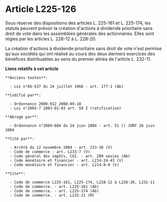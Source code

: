 # Article L225-126

Sous réserve des dispositions des articles L. 225-161 et L. 225-174, les statuts peuvent prévoir la création d'actions à
dividende prioritaire sans droit de vote dans les assemblées générales des actionnaires. Elles sont régies par les articles
L. 228-12 à L. 228-20.

La création d'actions à dividende prioritaire sans droit de vote n'est permise qu'aux sociétés qui ont réalisé au cours des
deux derniers exercices des bénéfices distribuables au sens du premier alinéa de l'article L. 232-11.

**Liens relatifs à cet article**

	**Anciens textes**:

	  - Loi n°66-537 du 24 juillet 1966 - art. 177-1 (Ab)

	**Codifié par**:

	  - Ordonnance 2000-912 2000-09-18
	  - Loi n°2003-7 2003-01-03 art. 50 I (ratification)

	**Abrogé par**:

	  - Ordonnance n°2004-604 du 24 juin 2004 - art. 51 () JORF 26 juin 2004

	**Cité par**:

	  - Arrêté du 12 novembre 2004 - art. 223-38 (V)
	  - Code de commerce - art. L233-7 (V)
	  - Code général des impôts, CGI. - art. 209 sexies (Ab)
	  - Code monétaire et financier - art. L214-24-43 (V)
	  - Code monétaire et financier - art. L214-8-9 (V)

	**Cite**:

	  - Code de commerce L225-161, L225-174, L228-12 à L228-20, L232-11
	  - Code de commerce. - art. L225-161 (Ab)
	  - Code de commerce. - art. L225-174 (Ab)
	  - Code de commerce. - art. L232-11 (M)
